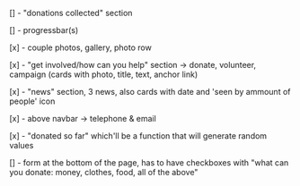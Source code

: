 [] - "donations collected" section

[] - progressbar(s)

[x] - couple photos, gallery, photo row

[x] - "get involved/how can you help" section -> donate, volunteer, campaign (cards with photo, title, text, anchor link)

[x] - "news" section, 3 news, also cards with date and 'seen by ammount of people' icon

[x] - above navbar -> telephone & email

[x] - "donated so far" which'll be a function that will generate random values

[] - form at the bottom of the page, has to have checkboxes with "what can you donate: money, clothes, food, all of the above"
